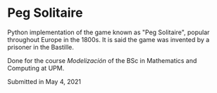 # Peg Solitaire
Python implementation of the game known as "Peg Solitaire", popular throughout Europe in the 1800s. It is said the game was invented by a prisoner in the Bastille.

Done for the course *Modelización* of the BSc in Mathematics and Computing at UPM.

Submitted in May 4, 2021
